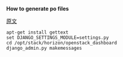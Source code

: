 **How to generate po files**

[原文](https://groups.google.com/forum/?fromgroups#!topic/django-users/z0CkpD6nnMU)

    apt-get install gettext
    set DJANGO_SETTINGS_MODULE=settings.py
    cd /opt/stack/horizon/openstack_dashboard
    django_admin.py makemessages
